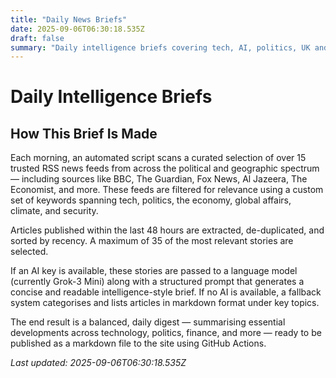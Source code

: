 ```yaml
---
title: "Daily News Briefs"
date: 2025-09-06T06:30:18.535Z
draft: false
summary: "Daily intelligence briefs covering tech, AI, politics, UK and world news"
---
```


# Daily Intelligence Briefs

## How This Brief Is Made

Each morning, an automated script scans a curated selection of over 15 trusted RSS news feeds from across the political and geographic spectrum — including sources like BBC, The Guardian, Fox News, Al Jazeera, The Economist, and more. These feeds are filtered for relevance using a custom set of keywords spanning tech, politics, the economy, global affairs, climate, and security.

Articles published within the last 48 hours are extracted, de-duplicated, and sorted by recency. A maximum of 35 of the most relevant stories are selected.

If an AI key is available, these stories are passed to a language model (currently Grok-3 Mini) along with a structured prompt that generates a concise and readable intelligence-style brief. If no AI is available, a fallback system categorises and lists articles in markdown format under key topics.

The end result is a balanced, daily digest — summarising essential developments across technology, politics, finance, and more — ready to be published as a markdown file to the site using GitHub Actions.

*Last updated: 2025-09-06T06:30:18.535Z*
